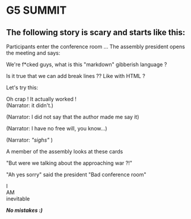 # G5 SUMMIT

## The following story is scary and starts like this:

Participants enter the conference room ...
The assembly president opens the meeting and says:

We're f*cked guys, what is this "markdown" gibberish language ? 

Is it true that we can add break lines ?? Like with HTML ?

Let's try this:</br>

Oh crap ! It actually worked ! </br>
(Narrator: it didn't.)


(Narrator: I did not say that the author made me say it)

(Narrator: I have no free will, you know...)

(Narrator: *"sighs"* )

A member of the assembly looks at these cards

"But were we talking about the approaching war ?!"

"Ah yes sorry" said the president "Bad conference room"

 I <br> AM <br> inevitable

**_No mistakes :)_**
